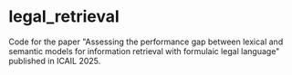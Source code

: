 # legal_retrieval
Code for the paper "Assessing the performance gap between lexical and semantic models for information retrieval with formulaic legal language" published in ICAIL 2025.
